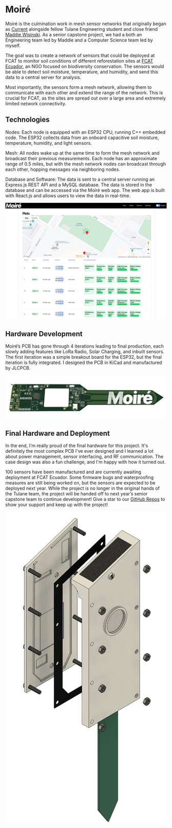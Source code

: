 # Moiré

Moiré is the culmination work in mesh sensor networks that originally began as [Current](https://hermanoff.dev/content/current) alongside fellow Tulane Engineering student and close friend [Maddie Wisinski](https://wisinski.dev). As a senior capstone project, we had a both an Engineering team led by Maddie and a Computer Science team led by myself. 

The goal was to create a network of sensors that could be deployed at FCAT to monitor soil conditions of different reforestation sites at [FCAT Ecuador](https://fcat-ecuador.org/), an NGO focused on biodiversity conservation. The sensors would be able to detect soil moisture, temperature, and humidity, and send this data to a central server for analysis.

Most importantly, the sensors form a mesh network, allowing them to communicate with each other and extend the range of the network. This is crucial for FCAT, as the sites are spread out over a large area and extremely limited network connectivity.

## Technologies

Nodes: Each node is equipped with an ESP32 CPU, running C++ embedded code. The ESP32 collects data from an onboard capacitive soil moisture, temperature, humidity, and light sensors. 

Mesh: All nodes wake up at the same time to form the mesh network and broadcast their previous measurements. Each node has an approximate range of 0.5 miles, but with the mesh network nodes can broadcast through each other, hopping messages via neighboring nodes.

Database and Software: The data is sent to a central server running an Express.js REST API and a MySQL database. The data is stored in the database and can be accessed via the Moiré web app. The web app is built with React.js and allows users to view the data in real-time.

![photo](https://github.com/bennetthermanoff/portfolio/raw/master/src/Content/markdown/images/moireMap.png)

## Hardware Development

Moiré’s PCB has gone through 4 iterations leading to final production, each slowly adding features like LoRa Radio, Solar Charging, and inbuilt sensors. The first iteration was a simple breakout board for the ESP32, but the final iteration is fully integrated. I designed the PCB in KiCad and manufactured by JLCPCB.

![photo](https://github.com/bennetthermanoff/portfolio/raw/master/src/Content/markdown/images/pcbRender.png)


## Final Hardware and Deployment

In the end, I'm really proud of the final hardware for this project. It's definitely the most complex PCB I've ever designed and I learned a lot about power management, sensor interfacing, and RF communication. The case design was also a fun challenge, and I'm happy with how it turned out.

100 sensors have been manufactured and are currently awaiting deployment at FCAT Ecuador. Some firmware bugs and waterproofing measures are still being worked on, but the sensors are expected to be deployed next year. While the project is no longer in the original hands of the Tulane team, the project will be handed off to next year’s senior capstone team to continue development! Give a star to our [GitHub Repos](https://github.com/moire-cs) to show your support and keep up with the project!

![photo-small](https://github.com/bennetthermanoff/portfolio/raw/master/src/Content/markdown/images/blowup.png)
